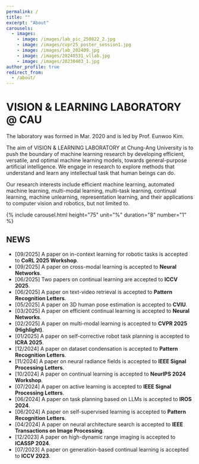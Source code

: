 ```yaml
---
permalink: /
title: ""
excerpt: "About"
carousels:
  - images:
    - image: /images/lab_pic_250822_2.jpg
    - image: /images/cvpr25_poster_session1.jpg
    - image: /images/lab_202409.jpg
    - image: /images/20240531_vllab.jpg
    - image: /images/20230403_1.jpg
author_profile: true
redirect_from: 
  - /about/
---
```




# VISION & LEARNING LABORATORY @ CAU

The laboratory was formed in Mar. 2020 and is led by Prof. Eunwoo Kim.  

The aim of VISION & LEARNING LABORATORY at Chung-Ang University is to push the boundary of machine learning research by developing efficient, versatile, and optimal machine learning models, towards general-purpose artificial intelligence.
We engage in research to explore methods that understand and learn any intellectual task that human beings can do.

Our research interests include efficient machine learning, automated machine learning, multi-modal learning, multi-task learning, continual learning, machine unlearning, representation learning, and their applications to computer vision and robotics, but not limited to.

{% include carousel.html height="75" unit="%" duration="8" number="1" %}

## NEWS
* [09/2025] A paper on in-context learning for robotic tasks is accepted to **CoRL 2025 Workshop**.
* [09/2025] A paper on cross-modal learning is accepted to **Neural Networks**.
* [06/2025] Two papers on continual learning are accepted to **ICCV 2025**.
* [06/2025] A paper on text-video retrieval is accepted to **Pattern Recognition Letters**.
* [05/2025] A paper on 3D human pose estimation is accepted to **CVIU**.
* [03/2025] A paper on efficient continual learning is accepted to **Neural Networks**.
* [02/2025] A paper on multi-modal learning is accepted to **CVPR 2025 (Highlight)**.
* [01/2025] A paper on self-corrective robot task planning is accepted to **ICRA 2025**.
* [12/2024] A paper on dataset condensation is accepted to **Pattern Recognition Letters**.
* [11/2024] A paper on neural radiance fields is accepted to **IEEE Signal Processing Letters**.
* [10/2024] A paper on continual learning is accepted to **NeurIPS 2024 Workshop**.
* [07/2024] A paper on active learning is accepted to **IEEE Signal Processing Letters**.
* [06/2024] A paper on task planning based on LLMs is accepted to **IROS 2024**.
* [06/2024] A paper on self-supervised learning is accepted to **Pattern Recognition Letters**.
* [04/2024] A paper on neural architecture search is accepted to **IEEE Transactions on Image Processing**.
* [12/2023] A paper on high-dynamic range imaging is accepted to **ICASSP 2024**.
* [07/2023] A paper on generation-based continual learning is accepted to **ICCV 2023**.
